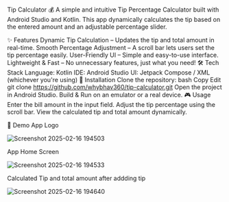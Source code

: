 Tip Calculator 💰
A simple and intuitive Tip Percentage Calculator built with Android Studio and Kotlin. This app dynamically calculates the tip based on the entered amount and an adjustable percentage slider.

✨ Features
Dynamic Tip Calculation – Updates the tip and total amount in real-time.
Smooth Percentage Adjustment – A scroll bar lets users set the tip percentage easily.
User-Friendly UI – Simple and easy-to-use interface.
Lightweight & Fast – No unnecessary features, just what you need!
🛠 Tech Stack
Language: Kotlin
IDE: Android Studio
UI: Jetpack Compose / XML (whichever you're using)
🚀 Installation
Clone the repository:
bash
Copy
Edit
git clone https://github.com/whybhav360/tip-calculator.git
Open the project in Android Studio.
Build & Run on an emulator or a real device.
🎮 Usage
Enter the bill amount in the input field.
Adjust the tip percentage using the scroll bar.
View the calculated tip and total amount dynamically.

📸 Demo
App Logo


![Screenshot 2025-02-16 194503](https://github.com/user-attachments/assets/62775658-894c-4994-84e0-976cc6236856)



App Home Screen


![Screenshot 2025-02-16 194533](https://github.com/user-attachments/assets/0ec57a20-c7bb-4481-a356-3277a32362ef)



Calculated Tip and total amount after addding tip


![Screenshot 2025-02-16 194640](https://github.com/user-attachments/assets/4782e7f0-541d-453b-8ea3-7373cde3a2d3)


